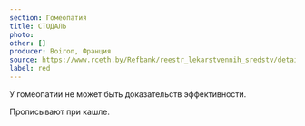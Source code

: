 ```yaml
---
section: Гомеопатия
title: СТОДАЛЬ
photo:
other: []
producer: Boiron, Франция
source: https://www.rceth.by/Refbank/reestr_lekarstvennih_sredstv/details/5470_02_07_12_17
label: red
---
```


У гомеопатии не может быть доказательств эффективности.

Прописывают при кашле.
